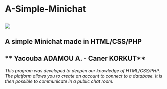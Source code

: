 # A-Simple-Minichat
 
![](https://pandao.github.io/editor.md/images/logos/editormd-logo-180x180.png)
--------------------------------------------------------------
## A simple Minichat made in HTML/CSS/PHP
** Yacouba ADAMOU A. - Caner KORKUT**
--------------------------------------------------------------
*This program was developed to deepen our knowledge of HTML/CSS/PHP. The platform allows you to create an account to connect to a database. It is then possible to communicate in a public chat room.*
